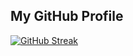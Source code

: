 ## My GitHub Profile





[![GitHub Streak](https://streak-stats.demolab.com/?user=GoSTEAN&theme=hacker)](https://git.io/streak-stats)
